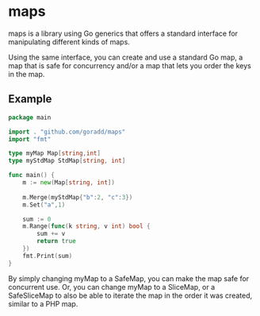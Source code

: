 # maps
maps is a library using Go generics that offers a standard interface for manipulating 
different kinds of maps. 

Using the same interface, you can create and use a standard Go map, a map
that is safe for concurrency and/or a map that lets you order the keys in the map.

## Example

```go
package main

import . "github.com/goradd/maps"
import "fmt"

type myMap Map[string,int]
type myStdMap StdMap[string, int]

func main() {
	m := new(Map[string, int])
	
	m.Merge(myStdMap{"b":2, "c":3})
	m.Set("a",1)

	sum := 0
	m.Range(func(k string, v int) bool {
		sum += v
		return true
    })
	fmt.Print(sum)
}

```

By simply changing myMap to a SafeMap, you can make the map safe for concurrent use.
Or, you can change myMap to a SliceMap, or a SafeSliceMap to also be able to iterate
the map in the order it was created, similar to a PHP map.
